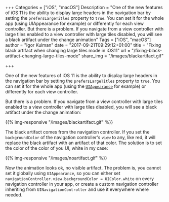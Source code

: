 +++
Categories = ["iOS", "macOS"]
Description = "One of the new features of iOS 11 is the ability to display large headers in the navigation bar by setting the `prefersLargeTitles` property to `true`.  You can set it for the whole app (using UIAppearance for example) or differently for each view controller. But there is a problem. If you navigate from a view controller with large tiles enabled to a view controller with large tiles disabled, you will see a black artifact under the change animation"
Tags = ["iOS", "macOS"]
author = "Igor Kulman"
date = "2017-09-21T09:29:12+01:00"
title = "Fixing black artifact when changing large tiles mode in iOS11"
url = "/fixing-black-artifact-changing-large-tiles-mode"
share_img = "/images/blackartifact.gif"

+++

One of the new features of iOS 11 is the ability to display large headers in the navigation bar by setting the `prefersLargeTitles` property to `true`.  You can set it for the whole app (using the [`UIAppearance`](https://developer.apple.com/documentation/uikit/uiappearance) for example) or differently for each view controller. 

But there is a problem. If you navigate from a view controller with large tiles enabled to a view controller with large tiles disabled, you will see a black artifact under the change animation:

{{% img-responsive "/images/blackartifact.gif" %}}

The black artifact comes from the navigation controller. If you set the `backgroundColor` of the navigation controller's `view` to any, like red, it will replace the black artifact with an artifact of that color. The solution is to set the color of the color of you UI, white in my case:

<!--more-->

{{% img-responsive "/images/noartifact.gif" %}}

Now the animation looks ok, no visible artifact. The problem is, you cannot set it globally using `UIAppearance`, so you can either set `navigationController.view.backgroundColor = UIColor.white` on every navigation controller in your app, or create a custom navigation controller inheriting from `UINavigationController` and use it everywhere where needed.